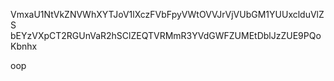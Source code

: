 VmxaU1NtVkZNVWhXYTJoV1lXczFVbFpyVWtOVVJrVjVUbGM1YUUxclduVlZS
bEYzVXpCT2RGUnVaR2hSClZEQTVRMmR3YVdGWFZUMEtDblJzZUE9PQoKbnhx

oop